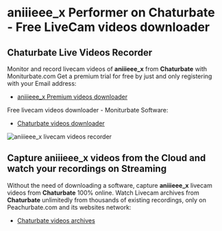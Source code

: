 # aniiieee_x Performer on Chaturbate - Free LiveCam videos downloader

## Chaturbate Live Videos Recorder

Monitor and record livecam videos of **aniiieee_x** from **Chaturbate** with Moniturbate.com
Get a premium trial for free by just and only registering with your Email address:
* [aniiieee_x Premium videos downloader](https://moniturbate.com/request-demo-licence-key.html)

Free livecam videos downloader - Moniturbate Software:
* [Chaturbate videos downloader](https://moniturbate.com/moniturbate-download-software.html)

![aniiieee_x livecam videos recorder](https://peachurnet.com/templates/moniturbate-software.png)


## Capture aniiieee_x videos from the Cloud and watch your recordings on Streaming

Without the need of downloading a software, capture **aniiieee_x** livecam videos from **Chaturbate** 100% online.
Watch Livecam archives from **Chaturbate** unlimitedly from thousands of existing recordings, only on Peachurbate.com and its websites network:
* [Chaturbate videos archives](https://peachurnet.com/)